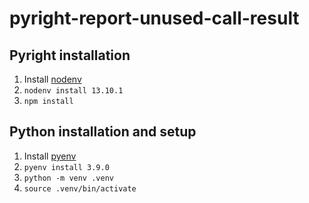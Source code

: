 # pyright-report-unused-call-result

## Pyright installation

1. Install [nodenv](https://github.com/nodenv/nodenv)
2. `nodenv install 13.10.1`
3. `npm install`

## Python installation and setup

1. Install [pyenv](https://github.com/pyenv/pyenv)
2. `pyenv install 3.9.0`
3. `python -m venv .venv`
4. `source .venv/bin/activate`
